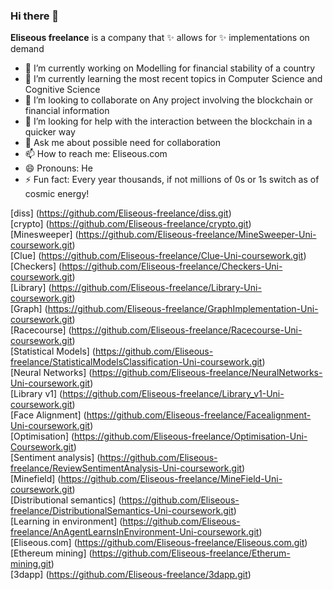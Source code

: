 ### Hi there 👋


**Eliseous freelance** is a company that ✨ allows for ✨ implementations on demand

- 🔭 I’m currently working on Modelling for financial stability of a country
- 🌱 I’m currently learning the most recent topics in Computer Science and Cognitive Science
- 👯 I’m looking to collaborate on Any project involving the blockchain or financial information
- 🤔 I’m looking for help with the interaction between the blockchain in a quicker way
- 💬 Ask me about possible need for collaboration
- 📫 How to reach me: Eliseous.com
- 😄 Pronouns: He
- ⚡ Fun fact: Every year thousands, if not millions of 0s or 1s switch as of cosmic energy!

[diss] (https://github.com/Eliseous-freelance/diss.git)
<br>
[crypto] (https://github.com/Eliseous-freelance/crypto.git)
<br>
[Minesweeper] (https://github.com/Eliseous-freelance/MineSweeper-Uni-coursework.git)
<br>
[Clue] (https://github.com/Eliseous-freelance/Clue-Uni-coursework.git)
<br>
[Checkers] (https://github.com/Eliseous-freelance/Checkers-Uni-coursework.git)
<br>
[Library] (https://github.com/Eliseous-freelance/Library-Uni-coursework.git)
<br>
[Graph] (https://github.com/Eliseous-freelance/GraphImplementation-Uni-coursework.git)
<br>
[Racecourse] (https://github.com/Eliseous-freelance/Racecourse-Uni-coursework.git)
<br>
[Statistical Models] (https://github.com/Eliseous-freelance/StatisticalModelsClassification-Uni-coursework.git)
<br>
[Neural Networks] (https://github.com/Eliseous-freelance/NeuralNetworks-Uni-coursework.git)
<br>
[Library v1] (https://github.com/Eliseous-freelance/Library_v1-Uni-coursework.git)
<br>
[Face Alignment] (https://github.com/Eliseous-freelance/Facealignment-Uni-coursework.git)
<br>
[Optimisation] (https://github.com/Eliseous-freelance/Optimisation-Uni-Coursework.git)
<br>
[Sentiment analysis] (https://github.com/Eliseous-freelance/ReviewSentimentAnalysis-Uni-coursework.git)
<br>
[Minefield] (https://github.com/Eliseous-freelance/MineField-Uni-coursework.git)
<br>
[Distributional semantics] (https://github.com/Eliseous-freelance/DistributionalSemantics-Uni-coursework.git)
<br>
[Learning in environment] (https://github.com/Eliseous-freelance/AnAgentLearnsInEnvironment-Uni-coursework.git)
<br>
[Eliseous.com] (https://github.com/Eliseous-freelance/Eliseous.com.git)
<br>
[Ethereum mining] (https://github.com/Eliseous-freelance/Etherum-mining.git)
<br>
[3dapp] (https://github.com/Eliseous-freelance/3dapp.git)
